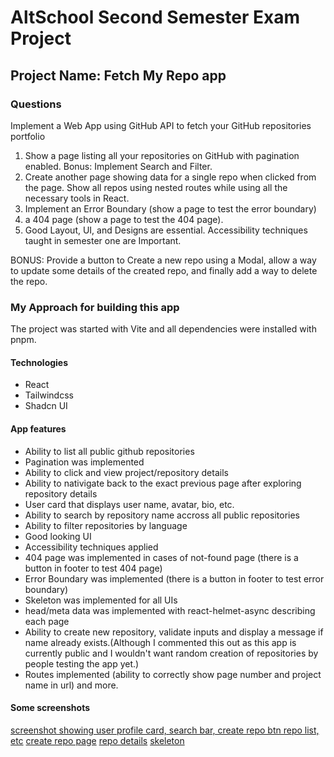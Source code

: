 # AltSchool Second Semester Exam Project

## Project Name: Fetch My Repo app

### Questions

Implement a Web App using GitHub API to fetch your GitHub repositories portfolio

1. Show a page listing all your repositories on GitHub with pagination enabled. Bonus: Implement Search and Filter.
2. Create another page showing data for a single repo when clicked from the page. Show all repos using nested routes while using all the necessary tools in React.
3. Implement an Error Boundary (show a page to test the error boundary)
4. a 404 page  (show a page to test the 404 page).
5. Good Layout, UI, and Designs are essential. Accessibility techniques taught in semester one are Important.

BONUS: Provide a button to Create a new repo using a Modal, allow a way to update some details of the created repo, and finally add a way to delete the repo.

### My Approach for building this app

The project was started with Vite and all dependencies were installed with pnpm.

#### Technologies

- React
- Tailwindcss
- Shadcn UI

#### App features

- Ability to list all public github repositories
- Pagination was implemented
- Ability to click and view project/repository details
- Ability to nativigate back to the exact previous page after exploring repository details
- User card that displays user name, avatar, bio, etc.
- Ability to search by repository name accross all public repositories
- Ability to filter repositories by language
- Good looking UI
- Accessibility techniques applied
- 404 page was implemented in cases of not-found page (there is a button in footer to test 404 page)
- Error Boundary was implemented (there is a button in footer to test error boundary)
- Skeleton was implemented for all UIs
- head/meta data was implemented with react-helmet-async describing each page
- Ability to create new repository, validate inputs and display a message if name already exists.(Although I commented this out as this app is currently public and I wouldn't want random creation of repositories by people testing the app yet.)
- Routes implemented (ability to correctly show page number and project name in url) and more.

#### Some screenshots

[screenshot showing user profile card, search bar, create repo btn repo list, etc](./src/assets/images/create-btn.png)
[create repo page](./src//assets/images/create-repo-route.png)
[repo details](./src/assets/images/project-details-page.png)
[skeleton](./src/assets/images/skeleton.png)
